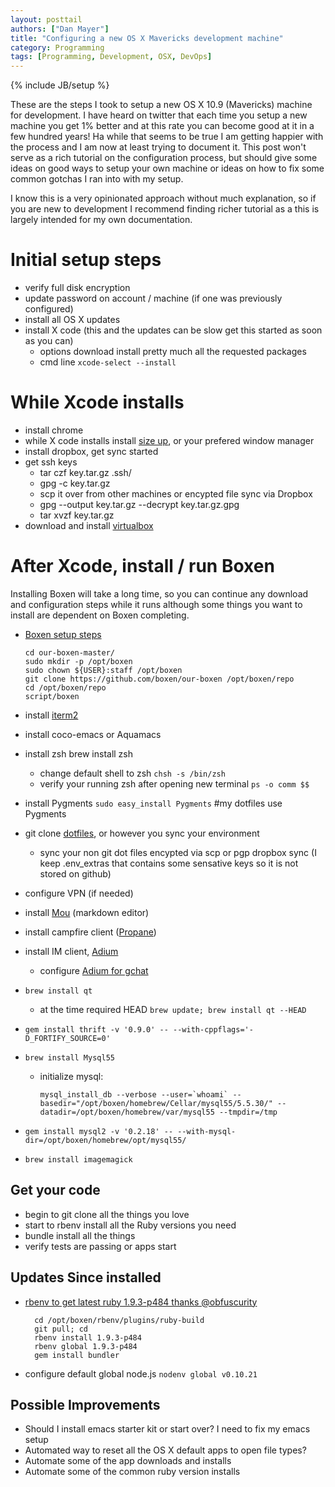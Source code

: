 ```yaml
---
layout: posttail
authors: ["Dan Mayer"]
title: "Configuring a new OS X Mavericks development machine"
category: Programming
tags: [Programming, Development, OSX, DevOps]
---
```

{% include JB/setup %}

These are the steps I took to setup a new OS X 10.9 (Mavericks) machine for development. I have heard on twitter that each time you setup a new machine you get 1% better and at this rate you can become good at it in a few hundred years! Ha while that seems to be true I am getting happier with the process and I am now at least trying to document it. This post won't serve as a rich tutorial on the configuration process, but should give some ideas on good ways to setup your own machine or ideas on how to fix some common gotchas I ran into with my setup.

I know this is a very opinionated approach without much explanation, so if you are new to development I recommend finding richer tutorial as a this is largely intended for my own documentation.

# Initial setup steps

* verify full disk encryption
* update password on account / machine (if one was previously configured)
* install all OS X updates
* install X code (this and the updates can be slow get this started as soon as you can)
   * options download install pretty much all the requested packages
   * cmd line `xcode-select --install`

# While Xcode installs

* install chrome
* while X code installs install [size up](http://www.irradiatedsoftware.com/downloads/?file=SizeUp.zip), or your prefered window manager 
* install dropbox, get sync started
* get ssh keys
   * tar czf key.tar.gz .ssh/
   * gpg -c key.tar.gz
   * scp it over from other machines or encypted file sync via Dropbox
   * gpg --output key.tar.gz --decrypt key.tar.gz.gpg 
   * tar xvzf key.tar.gz
* download and install [virtualbox](https://www.virtualbox.org/wiki/Downloads)

# After Xcode, install / run Boxen

Installing Boxen will take a long time, so you can continue any download and configuration steps while it runs although some things you want to install are dependent on Boxen completing.

* [Boxen setup steps](https://github.com/boxen/our-boxen)
    
      cd our-boxen-master/
      sudo mkdir -p /opt/boxen
      sudo chown ${USER}:staff /opt/boxen
      git clone https://github.com/boxen/our-boxen /opt/boxen/repo
      cd /opt/boxen/repo
      script/boxen

* install [iterm2](http://www.iterm2.com/#/section/home)
* install coco-emacs or Aquamacs
* install zsh brew install zsh
   * change default shell to zsh `chsh -s /bin/zsh`
   * verify your running zsh after opening new terminal `ps -o comm $$`
* install Pygments `sudo easy_install Pygments` #my dotfiles use Pygments
* git clone [dotfiles](https://github.com/danmayer/dotfiles), or however you sync your environment
  * sync your non git dot files encypted via scp or pgp dropbox sync (I keep .env_extras that contains some sensative keys so it is not stored on github) 
* configure VPN (if needed)
* install [Mou](http://mouapp.com/) (markdown editor)
* install campfire client ([Propane](http://propaneapp.com/))
* install IM client, [Adium](https://adium.im/)
  * configure [Adium for gchat](https://support.google.com/a/answer/48758?hl=en)
* `brew install qt`
  * at the time required HEAD `brew update; brew install qt --HEAD`
* `gem install thrift -v '0.9.0' -- --with-cppflags='-D_FORTIFY_SOURCE=0'`
* `brew install Mysql55`
    * initialize mysql:
          
          mysql_install_db --verbose --user=`whoami` --basedir="/opt/boxen/homebrew/Cellar/mysql55/5.5.30/" --datadir=/opt/boxen/homebrew/var/mysql55 --tmpdir=/tmp
          	
* `gem install mysql2 -v '0.2.18' -- --with-mysql-dir=/opt/boxen/homebrew/opt/mysql55/`
* `brew install imagemagick`

## Get your code

* begin to git clone all the things you love
* start to rbenv install all the Ruby versions you need
* bundle install all the things
* verify tests are passing or apps start

## Updates Since installed

* [rbenv to get latest ruby 1.9.3-p484 thanks @obfuscurity](https://twitter.com/obfuscurity/status/403776103929888768)

    	cd /opt/boxen/rbenv/plugins/ruby-build
	    git pull; cd
	    rbenv install 1.9.3-p484
	    rbenv global 1.9.3-p484
	    gem install bundler
	    
* configure default global node.js `nodenv global v0.10.21`	    

## Possible Improvements

* Should I install emacs starter kit or start over? I need to fix my emacs setup
* Automated way to reset all the OS X default apps to open file types?
* Automate some of the app downloads and installs
* Automate some of the common ruby version installs